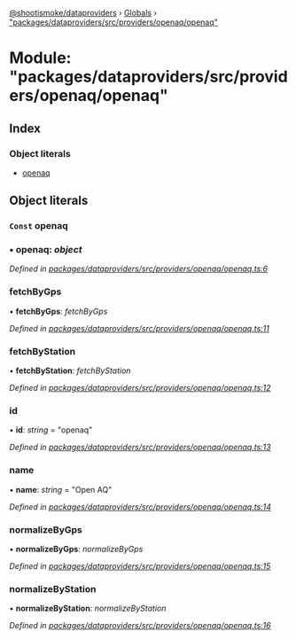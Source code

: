 [@shootismoke/dataproviders](../README.md) › [Globals](../globals.md) › ["packages/dataproviders/src/providers/openaq/openaq"](_packages_dataproviders_src_providers_openaq_openaq_.md)

# Module: "packages/dataproviders/src/providers/openaq/openaq"

## Index

### Object literals

* [openaq](_packages_dataproviders_src_providers_openaq_openaq_.md#const-openaq)

## Object literals

### `Const` openaq

### ▪ **openaq**: *object*

*Defined in [packages/dataproviders/src/providers/openaq/openaq.ts:6](https://github.com/shootismoke/common/blob/72777b1/packages/dataproviders/src/providers/openaq/openaq.ts#L6)*

###  fetchByGps

• **fetchByGps**: *fetchByGps*

*Defined in [packages/dataproviders/src/providers/openaq/openaq.ts:11](https://github.com/shootismoke/common/blob/72777b1/packages/dataproviders/src/providers/openaq/openaq.ts#L11)*

###  fetchByStation

• **fetchByStation**: *fetchByStation*

*Defined in [packages/dataproviders/src/providers/openaq/openaq.ts:12](https://github.com/shootismoke/common/blob/72777b1/packages/dataproviders/src/providers/openaq/openaq.ts#L12)*

###  id

• **id**: *string* = "openaq"

*Defined in [packages/dataproviders/src/providers/openaq/openaq.ts:13](https://github.com/shootismoke/common/blob/72777b1/packages/dataproviders/src/providers/openaq/openaq.ts#L13)*

###  name

• **name**: *string* = "Open AQ"

*Defined in [packages/dataproviders/src/providers/openaq/openaq.ts:14](https://github.com/shootismoke/common/blob/72777b1/packages/dataproviders/src/providers/openaq/openaq.ts#L14)*

###  normalizeByGps

• **normalizeByGps**: *normalizeByGps*

*Defined in [packages/dataproviders/src/providers/openaq/openaq.ts:15](https://github.com/shootismoke/common/blob/72777b1/packages/dataproviders/src/providers/openaq/openaq.ts#L15)*

###  normalizeByStation

• **normalizeByStation**: *normalizeByStation*

*Defined in [packages/dataproviders/src/providers/openaq/openaq.ts:16](https://github.com/shootismoke/common/blob/72777b1/packages/dataproviders/src/providers/openaq/openaq.ts#L16)*
